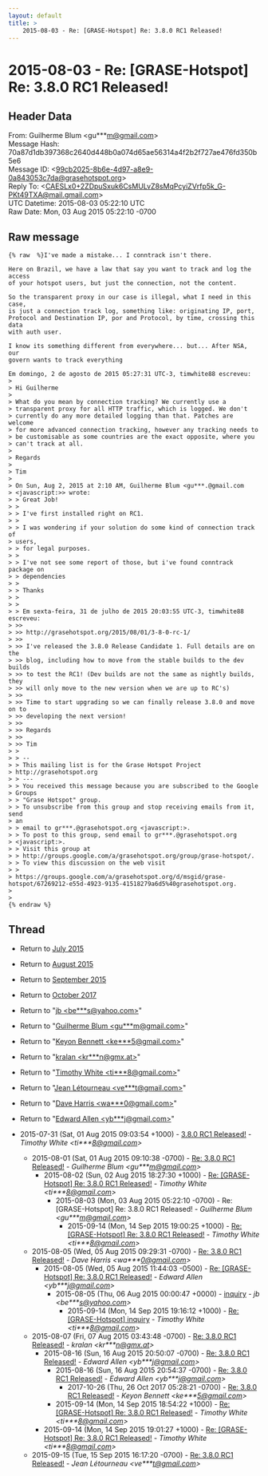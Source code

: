 ```yaml
---
layout: default
title: >
    2015-08-03 - Re: [GRASE-Hotspot] Re: 3.8.0 RC1 Released!
---
```


# 2015-08-03 - Re: [GRASE-Hotspot] Re: 3.8.0 RC1 Released!

## Header Data

From: Guilherme Blum \<gu***m@gmail.com\><br>
Message Hash: 70a87d1db397368c2640d448b0a074d65ae56314a4f2b2f727ae476fd350b5e6<br>
Message ID: \<99cb2025-8b6e-4d97-a8e9-0a843053c7da@grasehotspot.org\><br>
Reply To: \<CAESLx0+2ZDpuSxuk6CsMULvZ8sMqPcyiZVrfp5k_G-PKt49TXA@mail.gmail.com\><br>
UTC Datetime: 2015-08-03 05:22:10 UTC<br>
Raw Date: Mon, 03 Aug 2015 05:22:10 -0700<br>

## Raw message

```
{% raw  %}I've made a mistake... I conntrack isn't there.

Here on Brazil, we have a law that say you want to track and log the access 
of your hotspot users, but just the connection, not the content.

So the transparent proxy in our case is illegal, what I need in this case, 
is just a connection track log, something like: originating IP, port, 
Protocol and Destination IP, por and Protocol, by time, crossing this data 
with auth user.

I know its something different from everywhere... but... After NSA, our 
govern wants to track everything

Em domingo, 2 de agosto de 2015 05:27:31 UTC-3, timwhite88 escreveu:
>
> Hi Guilherme 
>
> What do you mean by connection tracking? We currently use a 
> transparent proxy for all HTTP traffic, which is logged. We don't 
> currently do any more detailed logging than that. Patches are welcome 
> for more advanced connection tracking, however any tracking needs to 
> be customisable as some countries are the exact opposite, where you 
> can't track at all. 
>
> Regards 
>
> Tim 
>
> On Sun, Aug 2, 2015 at 2:10 AM, Guilherme Blum <gu***.@gmail.com 
> <javascript:>> wrote: 
> > Great Job! 
> > 
> > I've first installed right on RC1. 
> > 
> > I was wondering if your solution do some kind of connection track of 
> users, 
> > for legal purposes. 
> > 
> > I've not see some report of those, but i've found conntrack package on 
> > dependencies 
> > 
> > Thanks 
> > 
> > 
> > Em sexta-feira, 31 de julho de 2015 20:03:55 UTC-3, timwhite88 escreveu: 
> >> 
> >> http://grasehotspot.org/2015/08/01/3-8-0-rc-1/ 
> >> 
> >> I've released the 3.8.0 Release Candidate 1. Full details are on the 
> >> blog, including how to move from the stable builds to the dev builds 
> >> to test the RC1! (Dev builds are not the same as nightly builds, they 
> >> will only move to the new version when we are up to RC's) 
> >> 
> >> Time to start upgrading so we can finally release 3.8.0 and move on to 
> >> developing the next version! 
> >> 
> >> Regards 
> >> 
> >> Tim 
> > 
> > -- 
> > This mailing list is for the Grase Hotspot Project 
> http://grasehotspot.org 
> > --- 
> > You received this message because you are subscribed to the Google 
> Groups 
> > "Grase Hotspot" group. 
> > To unsubscribe from this group and stop receiving emails from it, send 
> an 
> > email to gr***.@grasehotspot.org <javascript:>. 
> > To post to this group, send email to gr***.@grasehotspot.org 
> <javascript:>. 
> > Visit this group at 
> > http://groups.google.com/a/grasehotspot.org/group/grase-hotspot/. 
> > To view this discussion on the web visit 
> > 
> https://groups.google.com/a/grasehotspot.org/d/msgid/grase-hotspot/67269212-e55d-4923-9135-41518279a6d5%40grasehotspot.org. 
>
>
{% endraw %}
```

## Thread

+ Return to [July 2015](/archive/2015/07)
+ Return to [August 2015](/archive/2015/08)
+ Return to [September 2015](/archive/2015/09)
+ Return to [October 2017](/archive/2017/10)

+ Return to "[jb <be***s<span>@</span>yahoo.com>](/authors/be___s_at_yahoo_com)"
+ Return to "[Guilherme Blum <gu***m<span>@</span>gmail.com>](/authors/gu___m_at_gmail_com)"
+ Return to "[Keyon Bennett <ke***5<span>@</span>gmail.com>](/authors/ke___5_at_gmail_com)"
+ Return to "[kralan <kr***n<span>@</span>gmx.at>](/authors/kr___n_at_gmx_at)"
+ Return to "[Timothy White <ti***8<span>@</span>gmail.com>](/authors/ti___8_at_gmail_com)"
+ Return to "[Jean Létourneau <ve***t<span>@</span>gmail.com>](/authors/ve___t_at_gmail_com)"
+ Return to "[Dave Harris <wa***0<span>@</span>gmail.com>](/authors/wa___0_at_gmail_com)"
+ Return to "[Edward Allen <yb***j<span>@</span>gmail.com>](/authors/yb___j_at_gmail_com)"

+ 2015-07-31 (Sat, 01 Aug 2015 09:03:54 +1000) - [3.8.0 RC1 Released!](/archive/2015/07/0de1e5f81a7ff0281fbc933015499ad58e76a69cc03cd27a031d120d871ca383) - _Timothy White \<ti***8@gmail.com\>_
  + 2015-08-01 (Sat, 01 Aug 2015 09:10:38 -0700) - [Re: 3.8.0 RC1 Released!](/archive/2015/08/de7fe0cb002b6bb647b8fc8db85f677180e643a3b16f982b5abaff8d5328268f) - _Guilherme Blum \<gu***m@gmail.com\>_
    + 2015-08-02 (Sun, 02 Aug 2015 18:27:30 +1000) - [Re: [GRASE-Hotspot] Re: 3.8.0 RC1 Released!](/archive/2015/08/99d7fb6f1711a1a57c6429922ae863508bb43175783aee04fbe93c092358a61a) - _Timothy White \<ti***8@gmail.com\>_
      + 2015-08-03 (Mon, 03 Aug 2015 05:22:10 -0700) - Re: [GRASE-Hotspot] Re: 3.8.0 RC1 Released! - _Guilherme Blum \<gu***m@gmail.com\>_
        + 2015-09-14 (Mon, 14 Sep 2015 19:00:25 +1000) - [Re: [GRASE-Hotspot] Re: 3.8.0 RC1 Released!](/archive/2015/09/4de162cf890a110dc5813b6628f8e35f10b99b9a1e17e286f65a9ebde8ba8cb2) - _Timothy White \<ti***8@gmail.com\>_
  + 2015-08-05 (Wed, 05 Aug 2015 09:29:31 -0700) - [Re: 3.8.0 RC1 Released!](/archive/2015/08/aadc73eb257b995ad63ba75749a02da0b119e86af67135ab996536ed911ebc1c) - _Dave Harris \<wa***0@gmail.com\>_
    + 2015-08-05 (Wed, 05 Aug 2015 11:44:03 -0500) - [Re: [GRASE-Hotspot] Re: 3.8.0 RC1 Released!](/archive/2015/08/ac6b7d40d2b7cd4f2f9762f4656bef8ad3e6cd073f51d0cd710f4ed5deeec3a1) - _Edward Allen \<yb***j@gmail.com\>_
      + 2015-08-05 (Thu, 06 Aug 2015 00:00:47 +0000) - [inquiry](/archive/2015/08/c23370bf0d22abf2197edf4373b38018d624cae0ade1a62cecb3c189f46f77a4) - _jb \<be***s@yahoo.com\>_
        + 2015-09-14 (Mon, 14 Sep 2015 19:16:12 +1000) - [Re: [GRASE-Hotspot] inquiry](/archive/2015/09/aea38d2d5eafafa42de2e461ffe36c4169a3997c1a4b70d2dda41a7d59131276) - _Timothy White \<ti***8@gmail.com\>_
  + 2015-08-07 (Fri, 07 Aug 2015 03:43:48 -0700) - [Re: 3.8.0 RC1 Released!](/archive/2015/08/cd2704bc0fde57746f50a06c45efc8093b6be8d4f0ee20e19c0c4eb6cf650ae1) - _kralan \<kr***n@gmx.at\>_
    + 2015-08-16 (Sun, 16 Aug 2015 20:50:07 -0700) - [Re: 3.8.0 RC1 Released!](/archive/2015/08/e331f489f002409b6adee912e46091bb78938ae389480ac9f4eb76efc754dfac) - _Edward Allen \<yb***j@gmail.com\>_
      + 2015-08-16 (Sun, 16 Aug 2015 20:54:37 -0700) - [Re: 3.8.0 RC1 Released!](/archive/2015/08/e50afa15c744257095162ed9f7d2856d4f2dfb04580542158ff56a0051ca512e) - _Edward Allen \<yb***j@gmail.com\>_
        + 2017-10-26 (Thu, 26 Oct 2017 05:28:21 -0700) - [Re: 3.8.0 RC1 Released!](/archive/2017/10/c917be653861e3778a884ad9f8db723dea1477001177be20743eb5337f940f35) - _Keyon Bennett \<ke***5@gmail.com\>_
      + 2015-09-14 (Mon, 14 Sep 2015 18:54:22 +1000) - [Re: [GRASE-Hotspot] Re: 3.8.0 RC1 Released!](/archive/2015/09/42648a0c3ff4164edb8e8817cd5d5249c3e777401222fe80dec49444faea5782) - _Timothy White \<ti***8@gmail.com\>_
    + 2015-09-14 (Mon, 14 Sep 2015 19:01:27 +1000) - [Re: [GRASE-Hotspot] Re: 3.8.0 RC1 Released!](/archive/2015/09/5166fd8bb0ae0c490e7711f755f63445ca6b8737070a2b6f002d958256732a21) - _Timothy White \<ti***8@gmail.com\>_
  + 2015-09-15 (Tue, 15 Sep 2015 16:17:20 -0700) - [Re: 3.8.0 RC1 Released!](/archive/2015/09/8a1bac234e3b7e05db34419e39f099898e9a49d646e93d25bb6623c83a0fb37a) - _Jean Létourneau \<ve***t@gmail.com\>_

